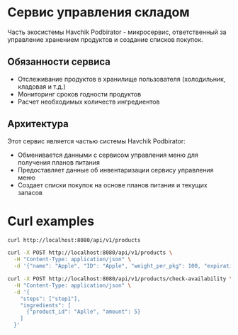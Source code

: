 # Сервис управления складом

Часть экосистемы Havchik Podbirator - микросервис, ответственный за управление хранением продуктов и создание списков покупок.

## Обязанности сервиса

- Отслеживание продуктов в хранилище пользователя (холодильник, кладовая и т.д.)
- Мониторинг сроков годности продуктов
- Расчет необходимых количеств ингредиентов

## Архитектура

Этот сервис является частью системы Havchik Podbirator:
- Обменивается данными с сервисом управления меню для получения планов питания
- Предоставляет данные об инвентаризации сервису управления меню
- Создает списки покупок на основе планов питания и текущих запасов


# Curl examples

```bash 
curl http://localhost:8080/api/v1/products

curl -X POST http://localhost:8080/api/v1/products \
  -H "Content-Type: application/json" \
  -d '{"name": "Apple", "ID": "Apple", "weight_per_pkg": 100, "expiration_date": "2026-01-02T15:04:05Z"}'

curl -X POST http://localhost:8080/api/v1/products/check-availability \
  -H "Content-Type: application/json" \
  -d '{
    "steps": ["step1"],
    "ingredients": [
      {"product_id": "Aplle", "amount": 5}
    ]
  }'
```